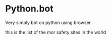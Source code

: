 # Python.bot
Very simply bot on python using browser

this is the list of the mor safety sites in the world
